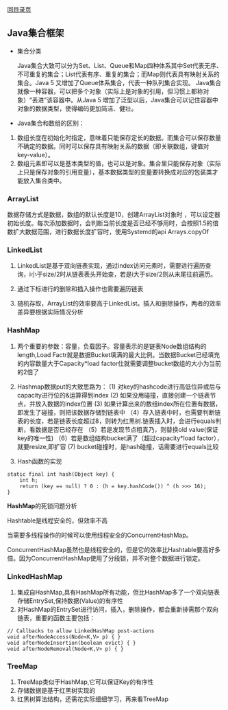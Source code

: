 [回目录页](..)

## Java集合框架

* 集合分类

  Java集合大致可以分为Set、List、Queue和Map四种体系其中Set代表无序、不可重复的集合；List代表有序、重复的集合；而Map则代表具有映射关系的集合。Java 5 又增加了Queue体系集合，代表一种队列集合实现。
Java集合就像一种容器，可以把多个对象（实际上是对象的引用，但习惯上都称对象）“丢进”该容器中。从Java 5 增加了泛型以后，Java集合可以记住容器中对象的数据类型，使得编码更加简洁、健壮。


* Java集合和数组的区别：

1. 数组长度在初始化时指定，意味着只能保存定长的数据。而集合可以保存数量不确定的数据。同时可以保存具有映射关系的数据（即关联数组，键值对 key-value）。
2. 数组元素即可以是基本类型的值，也可以是对象。集合里只能保存对象（实际上只是保存对象的引用变量），基本数据类型的变量要转换成对应的包装类才能放入集合类中。

### ArrayList
  数据存储方式是数据，数组的默认长度是10，创建ArrayList对象时 ，可以设定器初始长度。每次添加数据时，会判断当前长度是否已经不够用时，会按照1.5的倍数扩大数据范围，进行数据长度扩容时，使用Systemd的api Arrays.copyOf

### LinkedList

1. LinkedList是基于双向链表实现，通过index访问元素时，需要进行遍历查询，i小于size/2时从链表表头开始查，若是i大于size/2则从末尾往前遍历。

2. 通过下标进行的删除和插入操作也需要遍历链表

3. 随机存取，ArrayList的效率要高于LinkedList。插入和删除操作，两者的效率差异要根据实际情况分析

### HashMap

1. 两个重要的参数：容量，负载因子。容量表示的是链表Node数组结构的length,Load Factr就是数据Bucket填满的最大比例。当数据Bucket已经填充的内容数量大于Capacity*load factor仕就需要调整bucket数组的大小为当前的2倍了

2. Hashmap数据put的大致思路为：
     (1) 对key的hashcode进行高低位异或后与capacity进行位的&运算得到index
     (2) 如果没用碰撞，直接创建一个链表节点，并放入数据的index位置
     (3) 如果计算出来的数组index所在位置有数据，即发生了碰撞，则把该数据存储到链表中
    （4）存入链表中时，也需要判断链表的长度，若是链表长度超过8，则转为红黑树.链表插入时，会进行equals判断，看数据是否已经存在
    （5）若是发现节点粗真乃，则替换old value(保证key的唯一性)
    （6）若是数组结构bucket满了（超过capacity*load factor），就要resize,即扩容
     (7) bucket碰撞时，是hash碰撞，话需要进行equals比较

3. Hash函数的实现
```
static final int hash(Object key) {
    int h;
    return (key == null) ? 0 : (h = key.hashCode()) ^ (h >>> 16);
}
```

**HashMap**的死锁问题分析

Hashtable是线程安全的，但效率不高

当需要多线程操作的时候可以使用线程安全的ConcurrentHashMap。

ConcurrentHashMap虽然也是线程安全的，但是它的效率比Hashtable要高好多倍。因为ConcurrentHashMap使用了分段锁，并不对整个数据进行锁定。

### LinkedHashMap
1. 集成自HashMap,具有HashMap所有功能，但比HashMap多了一个双向链表存储EntrySet,保持数据(Value)的有序性
2. 对HashMap的EntrySet进行访问，插入，删除操作，都会重新排需那个双向链表，重要的函数主要包括：
```
// Callbacks to allow LinkedHashMap post-actions
void afterNodeAccess(Node<K,V> p) { }
void afterNodeInsertion(boolean evict) { }
void afterNodeRemoval(Node<K,V> p) { }
```

### TreeMap
1. TreeMap类似于HashMap,它可以保证Key的有序性
2. 存储数据是基于红黑树实现的
3. 红黑树算法结构，还需花实际细细学习，再来看TreeMap



